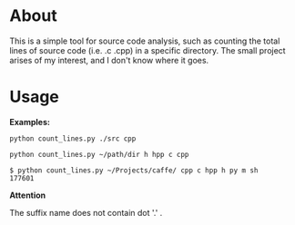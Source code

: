 # About
This is a simple tool for source code analysis, such as counting the total lines of source code (i.e. .c .cpp) in a specific directory. The small project arises of my interest, and I don't know where it goes.

# Usage
**Examples:** 

```
python count_lines.py ./src cpp

python count_lines.py ~/path/dir h hpp c cpp

$ python count_lines.py ~/Projects/caffe/ cpp c hpp h py m sh           
177601
```

**Attention**

The suffix name does not contain dot '.' .
